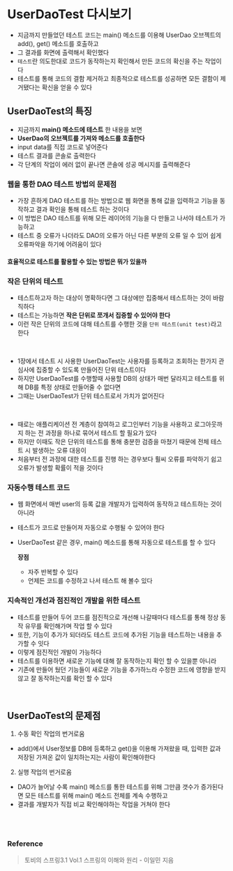 # UserDaoTest 다시보기
* 지금까지 만들었던 테스트 코드는 main() 메소드를 이용해 UserDao 오브젝트의 add(), get() 메소드를 호출하고
* 그 결과를 화면에 출력해서 확인했다
* `테스트`란 의도한대로 코드가 동작하는지 확인해서 만든 코드의 확신을 주는 작업이다
* 테스트를 통해 코드의 결함 제거하고 최종적으로 테스트를 성공하면 모든 결함이 제거됐다는 확신을 얻을 수 있다

## UserDaoTest의 특징
* 지금까지 **main() 메소드에 테스트** 한 내용을 보면
* **UserDao의 오브젝트를 가져와 메소드를 호출한다**
* input data를 직접 코드로 넣어준다
* 테스트 결과를 콘솔로 출력한다
* 각 단계의 작업이 에러 없이 끝나면 콘솔에 성공 메시지를 출력해준다

### 웹을 통한 DAO 테스트 방법의 문제점
* 가장 흔하게 DAO 테스트를 하는 방법으로 웹 화면을 통해 값을 입력하고 기능을 동작하고 결과 확인을 통해 테스트 하는 것이다
* 이 방법은 DAO 테스트를 위해 모든 레이어의 기능을 다 만들고 나서야 테스트가 가능하고
* 테스트 중 오류가 나더라도 DAO의 오류가 아닌 다른 부분의 오류 일 수 있어 쉽게 오류파악을 하기에 어려움이 있다

#### 효율적으로 테스트를 활용할 수 있는 방법은 뭐가 있을까

### 작은 단위의 테스트
* 테스트하고자 하는 대상이 명확하다면 그 대상에만 집중해서 테스트하는 것이 바람직하다
* 테스트는 가능하면 **작은 단위로 쪼개서 집중할 수 있어야 한다**
* 이런 작은 단위의 코드에 대해 테스트를 수행한 것을 `단위 테스트(unit test)`라고 한다

</br>

* 1장에서 테스트 시 사용한 UserDaoTest는 사용자를 등록하고 조회하는 한가지 관심사에 집중할 수 있도록 만들어진 단위 테스트이다
* 하지만 UserDaoTest를 수행할때 사용할 DB의 상태가 매번 달라지고 테스트를 위해 DB를 특정 상태로 만들어줄 수 없다면
* 그때는 UserDaoTest가 단위 테스트로서 가치가 없어진다

</br>

* 때로는 애플리케이션 전 계층이 참여하고 로그인부터 기능을 사용하고 로그아웃까지 하는 전 과정을 하나로 묶어서 테스트 할 필요가 있다
* 하지만 이때도 작은 단위의 테스트를 통해 충분한 검증을 마쳤기 때문에 전체 테스트 시 발생하는 오류 대응이
* 처음부터 전 과정에 대한 테스트를 진행 하는 경우보다 훨씨 오류를 파악하기 쉽고 오류가 발생할 확률이 적을 것이다


### 자동수행 테스트 코드
* 웹 화면에서 매번 user의 등록 값을 개발자가 입력하여 동작하고 테스트하는 것이 아니라
* 테스트가 코드로 만들어져 자동으로 수행될 수 있어야 한다
* UserDaoTest 같은 경우, main() 메소드를 통해 자동으로 테스트를 할 수 있다

  **장점**
  * 자주 반복할 수 있다
  * 언제든 코드를 수정하고 나서 테스트 해 볼수 있다


### 지속적인 개선과 점진적인 개발을 위한 테스트
* 테스트를 만들어 두어 코드를 점진적으로 개선해 나갈때마다 테스트를 통해 정상 동작 유무를 확인해가며 작업 할 수 있다
* 또한, 기능이 추가가 되더라도 테스트 코드에 추가된 기능을 테스트하는 내용을 추가할 수 잇다
* 이렇게 점진적인 개발이 가능하다
* 테스트를 이용하면 새로운 기능에 대해 잘 동작하는지 확인 할 수 있을뿐 아니라
* 기존에 만들어 뒀던 기능들이 새로운 기능을 추가하느라 수정한 코드에 영향을 받지 않고 잘 동작하는지를 확인 할 수 있다

</br>

## UserDaoTest의 문제점
1. 수동 확인 작업의 번거로움
  * add()에서 User정보를 DB에 등록하고 get()을 이용해 가져왔을 때, 입력한 값과 저장된 가져온 값이 일치하는지는 사람이 확인해야한다

2. 실행 작업의 번거로움
  * DAO가 늘어날 수록 main() 메소드를 통한 테스트를 위해 그만큼 갯수가 증가된다면 모든 테스트를 위해 main() 메소드 전체를 계속 수행하고
  * 결과를 개발자가 직접 비교 확인해야하는 작업을 거쳐야 한다


</br></br>

### Reference
> 토비의 스프링3.1 Vol.1 스프링의 이해와 원리 - 이일민 지음



